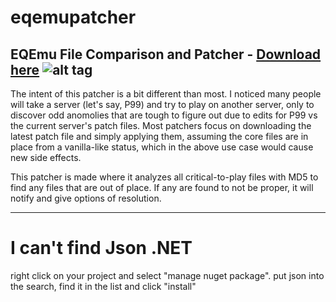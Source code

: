 # eqemupatcher
EQEmu File Comparison and Patcher - [Download here](https://github.com/Xackery/eqemupatcher/releases)
![alt tag](http://i.imgur.com/wR0SiA8.png)
---
The intent of this patcher is a bit different than most. I noticed many people will take a server (let's say, P99) and try to play on another server, only to discover odd anomolies that are tough to figure out due to edits for P99 vs the current server's patch files.
Most patchers focus on downloading the latest patch file and simply applying them, assuming the core files are in place from a vanilla-like status, which in the above use case would cause new side effects.

This patcher is made where it analyzes all critical-to-play files with MD5 to find any files that are out of place.
If any are found to not be proper, it will notify and give options of resolution.

---
# I can't find Json .NET
right click on your project and select "manage nuget package". put json into the search, find it in the list and click "install"
